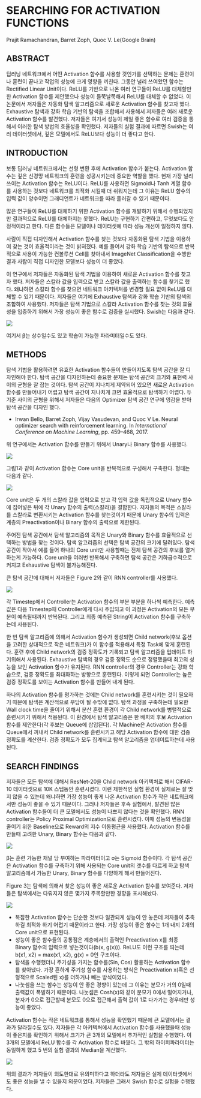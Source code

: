 # SEARCHING FOR ACTIVATION FUNCTIONS

Prajit Ramachandran, Barret Zoph, Quoc V. Le(Google Brain)



## ABSTRACT

딥러닝 네트워크에서 어떤 Activation 함수를 사용할 것인가를 선택하는 문제는 훈련이나 훈련이 끝나고 작업의 성능에 크게 영향을 끼친다. 그동안 널리 쓰여왔던 함수는 Rectified Linear Unit이다. ReLU를 기반으로 나온 여러 연구들이 ReLU를 대체할만한 Activation 함수를 제안했으나 성능이 들쭉날쭉해서 ReLU를 대체할 수 없었다. 이 논문에서 저자들은 자동화 탐색 알고리즘으로 새로운 Activation 함수를 찾고자 했다. Exhaustive 탐색과 강화 학습 기반의 탐색을 조합해서 사용해서 저자들은 여러 새로운 Activation 함수를 발견했다. 저자들은 여기서 성능이 제일 좋은 함수로 여러 검증을 통해서 이러한 탐색 방법의 효율성을 확인했다. 저자들의 실험 결과에 따르면 Swish는 여러 데이터셋에서, 깊은 모델에서도 ReLU보다 성능이 더 좋다고 한다. 



## INTRODUCTION

보통 딥러닝 네트워크에서는 선형 변환 후에 Activation 함수가 붙는다. Activation 함수는 깊은 신경망 네트워크의 훈련을 성공시키는데 중요한 역할을 했다. 현재 가장 널리 쓰이는 Activation 함수는 ReLU이다. ReLU를 사용하면 Sigmoid나 Tanh 계열 함수를 사용하는 것보다 네트워크를 최적화 시킬때 더 쉬워지는데 그 이유는 ReLU 함수의 입력 값이 양수이면 그래디언트가 네트워크를 따라 흘러갈 수 있기 때문이다. 

많은 연구들이 ReLU를 대체하기 위한 Activation 함수를 개발하기 위해서 수행되었지만 결과적으로 ReLU를 대체하지는 못했다. ReLU는 구현하기 간편하고, 무엇보다도 안정적이라고 한다. 다른 함수들은 모델이나 데이터셋에 따라 성능 개선이 일정하지 않다. 

사람이 직접 디자인해서 Activation 함수를 찾는 것보다 자동화된 탐색 기법을 이용하여 찾는 것이 효율적이라는 것이 밝혀졌다. 예를 들어서 강화 학습 기반의 탐색으로 반복적으로 사용이 가능한 컨볼루션 Cell를 찾아내서 ImageNet Classification을 수행한 결과 사람이 직접 디자인한 모델보다 성능이 더 좋았다.

이 연구에서 저자들은 자동화된 탐색 기법을 이용하여 새로운 Activation 함수를 찾고자 했다. 저자들은 스칼라 값을 입력으로 받고 스칼라 값을 출력하는 함수를 찾기로 했다. 왜냐하면 스칼라 함수를 찾으면 네트워크 아키텍처를 변경할 필요 없이 ReLU를 대체할 수 있기 때문이다. 저자들은 여기에 Exhaustive 탐색과 강화 학습 기반의 탐색의 조합하여 사용했다. 저자들은 탐색 기법으로 스칼라 Activation 함수를 찾는 것의 효율성을 입증하기 위해서 가장 성능이 좋은 함수로 검증을 실시했다. Swish는 다음과 같다. 

![](./Figure/Searching_for_Activation_Functions1.png)

여기서 β는 상수일수도 있고 학습이 가능한 파라미터일수도 있다. 



## METHODS

탐색 기법을 활용하려면 유효한 Activation 함수들이 만들어지도록 탐색 공간을 잘 디자인해야 한다. 탐색 공간을 디자인하는데 중요한 문제는 탐색 공간의 크기와 표현력 사이의 균형을 잘 잡는 것이다. 탐색 공간이 지나치게 제약되어 있으면 새로운 Activation 함수를 만들어내기 어렵고 탐색 공간이 지나치게 크면 효율적으로 탐색하기 어렵다. 두 기준 사이의 균형을 위해서 저자들은 다음의 Optimizer 탐색 공간 연구에 영감을 받아 탐색 공간을 디자인 했다. 

- Irwan Bello, Barret Zoph, Vijay Vasudevan, and Quoc V Le. Neural optimizer search with reinforcement learning. In *International Conference on Machine Learning*, pp. 459–468, 2017.

위 연구에서는 Activation 함수를 만들기 위해서 Unary나 Binary 함수를 사용했다. 

![](./Figure/Searching_for_Activation_Functions2.png)

그림1과 같이 Activation 함수는 Core unit을 반복적으로 구성해서 구축한다. 형태는 다음과 같다.

![](./Figure/Searching_for_Activation_Functions3.png)

Core unit은 두 개의 스칼라 값을 입력으로 받고 각 입력 값을 독립적으로 Unary 함수에 집어넣은 뒤에 각 Unary 함수의 출력(스칼라)을 결합한다. 저자들의 목적은 스칼라를 스칼라로 변환시키는 Activation 함수를 찾는것이기 때문에 Unary 함수의 입력은 계층의 Preactivation이나 Binary 함수의 출력으로 제한된다. 

주어진 탐색 공간에서 탐색 알고리즘의 목적은 Unary와 Binary 함수를 효율적으로 선택하는 방법을 찾는 것이다. 탐색 알고리즘의 선택은 탐색 공간의 크기에 달려있다. 탐색 공간이 작아서 예를 들어 하나의 Core unit만 사용할때는 전체 탐색 공간의 후보를 열거하는게 가능하다. Core unit을 여러번 반복해서 구축하면 탐색 공간은 기하급수적으로 커지고 Exhaustive 탐색이 불가능해진다. 

큰 탐색 공간에 대해서 저자들은 Figure 2와 같이 RNN controller를 사용했다. 

![](./Figure/Searching_for_Activation_Functions4.png) 

각 Timestep에서 Controller는 Activation 함수의 부분 부분을 하나씩 예측한다. 예측 값은 다음 Timestep때 Controller에게 다시 주입되고 이 과정은 Activation의 모든 부분이 예측될때까지 반복된다. 그리고 최종 예측된 String이 Activation 함수를 구축하는데 사용된다. 

한 번 탐색 알고리즘에 의해서 Activation 함수가 생성되면 Child network(후보 옵션을 고려한 상대적으로 작은 네트워크)가 이 함수를 적용해서 특정 Task에 맞게 훈련된다. 훈련 후에 Child network의 검증 정확도가 기록되고 탐색 알고리즘을 업데이트 하기위해서 사용된다. Exhaustive 탐색의 경우 검증 정확도 순으로 정렬했을때 최고의 성능을 보인 Activation 함수가 유지된다. RNN controller의 경우 Controller는 강화 학습으로, 검증 정확도를 최대화하는 방향으로 훈련된다. 이렇게 되면 Controller는 높은 검증 정확도를 보이는 Activation 함수를 만들어 내게 된다. 

하나의 Activation 함수를 평가하는 것에는 Child network를 훈련시키는 것이 필요하기 때문에 탐색은 계산적으로 부담이 될 수밖에 없다. 탐색 과정을 구축하는데 필요한 Wall clock time을 줄이기 위해서 분산 훈련 환경이 각 Child network를 병렬적으로 훈련시키기 위해서 적용된다. 이 환경에서 탐색 알고리즘은 한 배치의 후보 Activation 함수를 제안한다(각 후보는 Queue에 삽입된다). 각 Machine은 Activation 함수를 Queue에서 꺼내서 Child network를 훈련시키고 해당 Activation 함수에 대한 검증 정확도를 계산한다. 검증 정확도가 모두 집계되고 탐색 알고리즘을 업데이트하는데 사용된다. 



## SEARCH FINDINGS

저자들은 모든 탐색에 대해서 ResNet-20을 Child network 아키텍처로 해서 CIFAR-10 데이터셋으로 10K 스텝동안 훈련시켰다. 이런 제한적인 실험 환경이 실제로는 잘 맞지 않을 수 있는데 왜냐하면 가장 성능이 좋게 나온 Activation 함수가 작은 네트워크에서만 성능이 좋을 수 있기 때문이다. 그러나 저자들은 후속 실험에서, 발견된 많은 Activation 함수들이 더 큰 모델에서도 성능이 나쁘지 않다는 것을 확인했다. RNN controller는 Policy Proximal Optimization으로 훈련시켰다. 이때 성능의 변동성을 줄이기 위한 Baseline으로 Reward의 지수 이동평균을 사용했다. Activation 함수를 만들때 고려한 Unary, Binary 함수는 다음과 같다. 

![](./Figure/Searching_for_Activation_Functions5.png)

β는 훈련 가능한 채널 당 부여하는 파라미터이고 σ는 Sigmoid 함수이다. 각 탐색 공간은 Activation 함수를 구축하기 위해 사용되는 Core unit의 갯수를 다르게 하고 탐색 알고리즘에서 가능한 Unary, Binary 함수를 다양하게 해서 만들어진다. 

Figure 3는 탐색에 의해서 찾은 성능이 좋은 새로운 Activation 함수를 보여준다. 저자들은 탐색에서는 다뤄지지 않은 몇가지 주목할만한 경향을 표시해놨다. 

![](./Figure/Searching_for_Activation_Functions6.png)

- 복잡한 Activation 함수는 단순한 것보다 일관되게 성능이 안 놓은데 저자들이 추축하길 최적화 하기 어렵기 때문이라고 한다. 가장 성능이 좋은 함수는 1개 내지 2개의 Core unit으로 표현된다.
- 성능이 좋은 함수들의 공통점은 계층에서의 출력인 Preactivation x를 최종 Binary 함수의 입력으로 넣는것이다(b(x, g(x))). ReLU도 이런 구조를 띄는데 b(x1, x2) = max(x1, x2), g(x) = 0인 구조이다. 
- 탐색을 수행했더니 주기성을 가지는 함수를(Sin, Cos) 활용하는 Activation 함수를 찾아냈다. 가장 흔하게 주기성 함수를 사용하는 방식은 Preactivation x(혹은 선형적으로 Scaled된 x)를 더하거나 빼는 방식이었다. 
- 나눗셈을 쓰는 함수는 성능이 안 좋은 경향이 있는데 그 이유는 분모가 거의 0일때 출력값이 폭발하기 때문이다. 나눗셈은 Cosh(x)와 같이 분모가 0에서 멀어지거나, 분자가 0으로 접근할때 분모도 0으로 접근해서 출력 값이 1로 다가가는 경우에만 성능이 좋았다. 

Activation 함수는 작은 네트워크를 통해서 성능을 확인했기 때문에 큰 모델에서는 결과가 달라질수도 있다. 저자들은 각 아키텍처에서 Activation 함수를 사용했을때 성능이 좋은지를 확인하기 위해서 크기가 큰 3개의 모델에서 추가적인 실험을 수행했다. 이 3개의 모델에서 ReLU 함수를 각 Activation 함수로 바꿨다. 그 밖의 하이퍼파라미터는 동일하게 했고 5 번의 실험 결과의 Median을 계산했다. 

![](./Figure/Searching_for_Activation_Functions7.png)

위의 결과가 저자들이 의도한대로 유의미하다고 하더라도 저자들은 실제 데이터셋에서도 좋은 성능을 낼 수 있을지 의문이었다. 저자들은 그래서 Swish 함수로 실험을 수행했다. 
